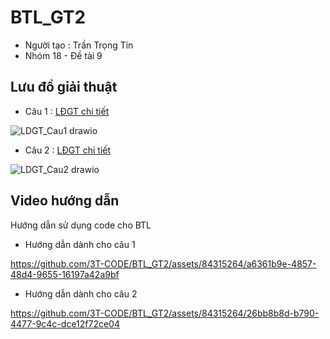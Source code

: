 # BTL_GT2

- Người tạo : Trần Trọng Tín 
- Nhóm 18 - Đề tài 9 


## Lưu đồ giải thuật 
- Câu 1 :
<a href="https://viewer.diagrams.net/?tags=%7B%7D&highlight=0000ff&edit=_blank&layers=1&nav=1&title=Luudothuattoan.drawio#R%3Cmxfile%20pages%3D%222%22%3E%3Cdiagram%20id%3D%22C5RBs43oDa-KdzZeNtuy%22%20name%3D%22Page-1%22%3E7R1bd5pI%2BNdwTvJgDjCA8KgmadOmPWnTbTf7smcEVBouFtDo%2FvqdYWaQq6KCYrQPDXNhBr77jZEDA2fxwYfTyRfPMG1O5I0FB245Ef2TBPQH9yxJj6ApgPSMfcugfauOZ%2Bs%2Fk3bytHdmGWaQmhh6nh1a03Sn7rmuqYepPuj73lt62siz07tO4djMdTzr0M73%2FrKMcEJ6VbG76v9oWuMJ21lQNDIyhPrr2PdmLt3P9VyTjDiQLUPfMZhAw3tL7AfuODDwPS8kV85iYNoYrgxivx6Wv%2BzHV%2BXDp2%2FBH%2FhX%2F%2FOPrz87ZLH7bW6JX8433XDnpWffxUfh5cv0n6dp5%2BFJ%2B%2FnpYfCB3sLPoT2jkOxzdwLX73G9%2BxANcAOJ0wTW1Z1xogKdKQf67jDAfyhkwiVDRBD63muMAwSj%2FiR0bHQpoEsEwSme5yzGmA5vRrb3pk%2BgH94EIfr%2FXzznbWKF5vMU6njiG5oW77Lx%2FSmc5qYfmossnhDtm55jhv4STWGjEn1%2FSvadGNdvKyISeNo3SRCQQvsgpdtxvPYKA%2BiCImELhEhSDiM5GJsGon3ajOgV9PWZPzcNCuaInKMWj1qeH068sedC%2B9HzpnTKbzMMl5SN4Sz00ngaeW5IBwWMwgg7tENFbdM1Eq3tsBN4M18310CAiQ%2Foj81wzTwqoDAw1uLaN20YWvO0oKgdb0IObT8Y1wgeliasBdwxakaycGJFnX1OFRBj8c%2BIuewQg3s2RJdjfOksXNaLHisxsJERV0RQxlUJhMNh4Nmz0Oz5OsM77l21pIgKsqzdGF%2Fyab4UugVsqR6SLbWzZ0uxbnajtz55lhsmUK%2BlUQ8yGCVigd6UQWr8FLvjWcyh%2BeuEce7tFFtIlGV796hhxwxcpBkJ2xrWnPHs6GpxjXWqOMAvFF8N4yud%2FDHQH4d0Jrk%2FsVJe7VLNitANbdu0PaRgnYzyzbHv1PQtBDDTz974tBoolBxp2ZIQExFVkmv%2BRgQNigg1o7m1vISIlflhFLd87hICVFTcUqsUN9iguF8nXlp1I7UN1zJ7AuPKn5kXUrx0CGP00AQBTBfkLjqe0OrEAphCt3Ah3bM9nyzij4dXQCQSAwD6V7qOVuGjDUfQsewlmR1AN%2BgEiK9HZAJis7ADbWvs0nFMKWRo5RJ1MtuJskz2SV4kd9ziFfH8%2FWA1uOM0aYHlJL6dvxp24DUmgYTIJJukN8Z2VATeXHdKwF4QuhUelis86B0D48HdAPDmQVL2BrXDqgzrQ78W4qlIsY06AEqhBZHUN01qe0W8kVP6Ptb%2FSX0vy4fU991z1%2FdSRX0vt0rf5x25wYRZ8bdYIJGQV2zZAycy0dcHxXibGwCuh2iNf7iC6NEHunBdZiSUCr5i2WO5VmhBezuhPKePr%2FWtsscokSr7ajz89lQTEBenIFSxExw26atjqo1S2%2BRePKrZQY0sCprb5ESAYCdgVlh18SOop%2FdLgCY5r0F7qHHjM0WK%2BopY9fXEWo6%2BIhvz1Ei71KaL6HdLgBzOKCmOSh7NKJH4ikZJtymjJB%2BD%2BIkVU1%2BMPFebqqx%2Bd1pBp72nxI4Mjp3XkfOZtjMzF5Wq4SGtVfaikkfcM7QKcfcIh6adEWHEWrjVEQyjcCqmYUuHdo8OOJZh4DX6vonkMhxG62H0TnGIO3oZuc%2FJtwXYy%2BNnPeVluSfOxtNdORowLeWqDn8jAABSnEVX2jXqz6Z4o1FgNhLRl%2FMBvgvjFacw1VYxnqzkEYeVFB9ptB7WaKfDg4wI9%2BZBxIJiigHBfgzIWFsuWrR57izA8bbxYaHEhn2MXfIij16fMQ8ZDWDrHxOVRgL8LMXXxQ7shCyDR0oN4bQLUI%2FhZJi6FViee2jLSUxbTkpRRYxUYDnFN9YvCM4%2B984k80YRLiqtEuFaPp1%2BuiKcUWEdZpQssoISlr%2BuR4yD4lWbl%2BOMQlssyFlL08L3KbqBVEF0y4cV3UVkcVaim4F2s%2BgWWyW6xbzb%2B5mFj6KAUTghQhzHTedlQab3VCysKGn26hakIA8bU1K1s%2BeuqsXCart8W7bwPuqyLHafLiMuWCh%2FC1Kcg98V64zxSvzoiqT5dkjutbbgZV19UbTohjc%2BWpnLYQCxLHnP6w2psJpTmXvwxSyqqY3ol15jZPIN80vLM4I75LR3I%2FcTe88yct9A7S1IfzZl%2F2QK8zUpb%2F6Ih02pXcwfsapz0a6PpdhzJzD3gKXG2IpcfaxoQ595%2BZh7fezAOzQSy7Gg7MCdvCsOU4R0FF4rqCeIv49JspjcFIuJ%2BeRZqRf4nnw7gT%2F6h6Dy2X9PIlZNXDJctUW61ZDUujh3F%2Bfu4txdnLuLc3dx7g5jemZyR%2FKxvTtQJevvGj18eAxq6TYMAktPAzlt%2F2xnzKQMKXNhhX%2FjZW5k2npJjNwu6A5RY5loJD6kJn0uAk1iIdx8SY6tlopay2Qru1jN5pZc0dqqWmKQoJyipCPr2%2Fe8gEzSM%2FaZ2BLkvXMHBmw8eCDmiAOdPACKrMZzpfeaSbtyDrZVpC1mnFIpS5FVSRtkhDvICu2GSVvOh3vOzJVlNe2bKVBolSur5POUJ1b8zkivjqotXpW7%2B3F284VYqrQVa%2FF1sNauUv40WFKpqhW2IwqkyOEyMYGSfKk2kIR0bZ8K%2BAz9kBXrpaaCIOSpFnCqtRVwIknAYnz1lm9mnbBueoHmpIaUT6U1UXVZT4rgWJXxmUPpCuu%2Fig6lE7IuSX0FYGd%2FBgUTzpsLwNpVGc%2Be%2B5IjaHto%2FJIjuOQILjmCS47gkiMAGQ%2Fk%2BBVgaj5m%2BnH1uSZl9VSP2Bf2xMnRoC%2BnoS%2FwRfbnQY88VfNf9wyS5j5FQKYvkrmnigUB8G3DAstbHCfiwyXjPavwzzZ5rKM6EGrVT2vrP5ZkuzAQIzhByPzMQ2bCQeJCWp5%2F3zPN7ZIOq5tOqxbD1e7n1hKtFFhSrCxH1eny%2B92gqPXSvfPSD6Tv5rf5n7e3Z%2BfLV%2BX7win4lYet%2BOCk4i2FAKiaST1aGmvdU6fO%2FJwt44Am9lccctg%2BP49%2FkoNjh%2F3jk8Aj6zGIY56o4Y7RCtiy7Ll72jLtsvKzBRVVT05Tt7dvUHP160mERVc%2FTwXu%2Fgc%3D%3C%2Fdiagram%3E%3Cdiagram%20id%3D%22r0liPLQH71H-SmcW0TtS%22%20name%3D%22Page-2%22%3E7V1dk5s2F%2F41nul7sTsSCDCX%2FsimnSadTDdvm%2FYmw9rYJovBxXht99dXwhIGJDBrsywCZjITJEDySuc8R%2BfR0WGgTtaHj4G1WX3257Y7UMD8MFCnA0WBCCL8H6k50hod0Zpl4Mxp3bni0fnXppWA1u6cub1NPRj6vhs6m3TlzPc8exam6qwg8Pfpxxa%2Bm%2B51Yy1truJxZrl87Z%2FOPFzRWgjA%2BcbPtrNc0a6HGr2xttjDtGK7sub%2BPtGq%2BmGg6ANFPVgDdTwgj6X%2FqZPA98OLj7GH14eJ7ZLRZ%2BN66vfh%2Bgbivz2wvbCiNvePy%2FmP79%2B87%2Fv5aOQ5tjn817pDyqmnF8vd0XGnYxYe2UTYczwvtOj5Hv5vPNsFLzZpF%2BJC4O%2B8eVTC%2FY79IFz5S9%2Bz3E%2B%2Bv6GP%2FLDD8EhFzNqFPq5ahWuX3l34XkhvQjw5421oBaxiiMu2N0%2BU%2BKGho7X1d8GM%2Fua%2FPj3of08fDefHL1%2F3%2B%2B%2B%2FW4fl8x2TYitY2mHBc3QIyN%2F9CqHJDv9H21%2FbYXDE5cB2rdB5SQu2RfVjGT%2F3qvnFz9IpvloiigYpIRDjwQc4GI8Go4eQNDRBAxOyKmPHi4vrYoggUrJfOaH9uLGiSdljmEpPe%2B5EvthBaB%2BqGXrajGZqp7YpGt7pKgWHfQJbGGCskrACmjJdQgVWhx1SYKWkAqMuKzCP6L%2BtmLpON%2FjOPCqNsT7jguvQ0pCoMlYXRXfx0I7nzgu%2BXJLLV7x%2BZK%2FjPy7Rwm2NLn7Cv2py%2FF9e2xlpx9Z%2BQy6xgFmua7v%2BMrDWaXndhoH%2FHK8qiMRu7MDBk2gH2Re%2FnG8I8eysO6RhK5il9OB0De4VtWa8Q8MM3iG2OkrgnYoEeKc3Bu%2BE0q29Ct1AFeiGpys4fqPvR4W%2FTpOqsfL0kLw7PdJSXbCoNn5d85o%2BWE%2BjILCOifY2vuOF2%2BtaO%2F%2F6L6SVs56oJkjrCS2XFfTrOkHq9b1EqnUam9fNXKSR8eS9tx4bnJV6tByhbn%2BynrBrm9JIy3WWHr6eYVWJkJkgqINdxxG9sXbmc9LGOLAxBltPUXtEJakQ4ca18UCbCpSUV8MiHOKgO%2FaHaafMc7sd0sE9hDCD6rTLN9XDszizFv3FYouB5vUS%2FI5CKF48ow4tnstaCdgV91csEhovEsTjxX6viper3rKZGFUs3vWB1B1GKVVTe1i6xTaqnAh6h%2Bh9fAm84%2BnSW%2FCeD%2BfWJH0e6hatD0tCGN8vXH8%2FW2GouZ%2FbM2fr%2BF6Oh1On26KDrIFjLkqSpmEMcNJtiSubiiv8gqe9pgaVNDVqRyxN0SDxhubEi4wNgm2R4rvE9oxI41tKjJj4TyvkTGbsnmENTqyOtSbK7D1tN2JCRtT5sYrOj3mdX%2BSIRD9pUcVPWpSkktLkzgU623ra%2Bu4utEdnDijNCCEh81QnvKKsI6qyzb4kK8SYcZngFXaJBh%2Fy8Bp%2B8f9%2BHu8%2Ff1U%2FmxNrDV%2B%2Bhr8xH7v18CqUCCMXX%2BVbyMfSXetCXkGakVmN9ev6m0DKlA6k8rjvS9R3peAmHEzWoCRsNkcKwzjQhmpXvBvDujwNAX1NeuFXACf8jWV8i7W3VhAG0DR7EK7Q7eIXit4g16VwmfMxjgv4zpi8sRpM9MEIkkvIezitY2Y0XblPczMKcyaS1AzbdpbJd%2BADJppula%2B3rszmXN4F6DQ3w4YpIRN%2FRH6DQvyGMywYGzKWEXZMvVV0TTFCix783bHXlkcwIgx2Uc3pYWX9VpARCc73PLoiKWZ1h6TwCKIzYLiIIGzx8P7iIiZ39S5BiFISQoadRhCBVRHQmVGT0bbO4nSZ2elpOSGpMZ%2BHIgILtk0AgiIlHdklPBAEFgjpSL0jeCA%2BaJEHBxKykTlw8AZ%2BcO%2FzVuPhdGnzWYRH4lHpNiDxgU5y8XGxUNe7KQK1HozKCl6hfiYED4sd8FZsw55s3yfYtZUfL5lnuPjESjDyp8kTzDy0i3AzjIy7bBiAWx1DTULCraXectGi96Ix0rpsiwTLE1kXx0y26zVKClOhfsFciUDeuFEP6kco%2B%2BCE3%2Bib5DqxTY9L5116UjgmConzjeU37m9CuvejBRt7Cs1UQEp9IaAbEN04ICZmGYDk%2Fsm7hAtAgN7TEMRbPemFq5nuT0YzUQR5yaP2zDt5IFHHxK%2FpIwsuSC3v6JjsDLrsjo7Ku7rt9XQM3v4X7q233tUpGqXibcEC3PCWu2N0Z0TwYRZ5SFjKwNKJaskjYcCYFPJzn6xok5HL2pPogKdP2rbPmD1XhtpyrExA4u7WUQP4GtBrhfQTn3nZ7p7YgRcncQ4mUZ01Ovc%2FHcQvj2G5Bu4GicwyySbuchqIc70kTuc48Z%2FlxH9U8vUuHeTRQNZmQihI8KKYEhpNPkAzZ%2BZbPsdDRvcWzbCUoAUblMTn0kGGqJQlSd5gSVWE7k0O1mwsp4JYLBFTH4VqRaWpfbK9DJXrO2kLcWP02l1KuwUnnXrtLql3HGOq3qB45TGkll56DLkzWkqcFJ5kvLhzwiJhW8%2BcFA5TQiYmcczINDpjUe4gxokoIa5EJrSk1PubOHGpKmhiFeeZOGYb9E%2F9eq13XKCRATTRSbE41Fsmx0URJAdrLywpJWFJ6Uq65cJhSsjEtx2DCI2Y%2BYCknFmf2Fa6v4MvJxEq5NK26YQ1EZHXctgwM2dBROFu8ScdpEINPvb%2F13ibkAhIuDoFOs24OX6TQ4C12gIA0rNqliWxmpOHWjypLU04VBgpf9kUKJ02BXw8QK6ig5e888RtgwDDyIQxi%2FIGiHC94QjAfl4nEIC5nhcRgBnx1iMAsv8%2F8XarX0D48TADzy%2BPz9OdIHOrvIHMTLzrTXej65Q%2B7kOXL4rgD2MffHj4%2BOvj1z%2Bsxz%2FB8p%2Fl80LabCYZwKgOpoSj1FJQEv6tPCg1KpC2NMCkRSJf%2BKsBIlNRU8uW%2FkhFaSksVM3q6NtqFsoNioSF2ZAPJFoqyxjxocmX%2BfIGI1R2Pwd1JcdW4TBVmWOrYmxojhMN1cyeii46DCwhj6Z3iUdTy26poE5vqbBhqg4Z0pu2bQMHRcukEh4K0vrLCA5al8CBMWeXw0DeL%2FN1A2SCDVN%2FgqbeBYiupDGmNb6J3qVYM1Q61qzTO3mI9016kKlhIRMvSJiXw1gj2UFGEwhUe0GmbAY%2B1OkvFGmCrRpZdwu1PFB422wXGkhnmrjrvzx6m0h2KcC1NExpneZpNYk%2B1V4s1PVik%2FK%2BqXhah01InDc0N3fOxbyhrc%2BsA9XMcnoo%2BuAGI1Rk%2BuCG3tKE1oWbARftlN7tJKL8clouO6XXn9Aa3AMAM59cR7WaKWYwMzsY7Fe0zorpXYqEKI1cqCvfChIjVy7bKB8REMt3zVn5jTQR0K%2B1b5JIxB9ZK1xr84ea5V89c7vqpY%2BuNZ2MRgKPXqasceLXS%2BWM62rCuDhzyTnFtMJLs5THaxEfJNJLc7ulWUFaRpqhYKNQTmk2X%2BUOgCrcASmzZyFBvuGmRVlfs6qsJX0WVLLJJQGtqDSzFdfNUL%2B%2Bl5aktmK58TtBAGilt9g6HfCs8VsbfeIABcbRPww9ykYDNT2smfeu%2B5RBV0mIZqYlRPjlCBkzjemC7wW31krogjzH4gf1LlsJnQ%2FO6a1EIk8Yw4C2nIzjF4q9lbhOQjLrCAhFcRAymgkm6j1bcIktECTbbtrJy8ayBQrKJPGDTFkqZQv4bsANKfvlowuEGU2QPApeR9af%2FGQ%2BZXS7V2XsVKd1TL9Bk1uiYoKY94ZGX1SZKglVs7gC90AxzTRsn0r1BpCxQ9FHYXcyBmYIZ23Ym4NrzIHwOb23BllrwL6L2GFrwMdnNiqKuEoTMKzKBGAxSifL68PvbpJBPh70mlR5hUlvgpW%2FftptLxM8uWLHQXMFTA3MeIBoSBdnSaKGheWliBpW%2Bf5ETb6tSc3oz6kvxfyzS9J1ZxqvaV%2BQqUkO1EzoJRIRdrpADoZ1i0H0bOD7YcGTDF4Ih%2F7ZnxOj8eE%2F%3C%2Fdiagram%3E%3C%2Fmxfile%3E" >LĐGT chi tiết</a>
  
![LDGT_Cau1 drawio](https://github.com/3T-CODE/BTL_GT2/assets/84315264/a14512b6-b69d-4e6e-b1ad-945500eb7501)

- Câu 2 :
<a href="https://viewer.diagrams.net/?tags=%7B%7D&highlight=0000ff&edit=_blank&layers=1&nav=1&page-id=r0liPLQH71H-SmcW0TtS&title=Luudothuattoan.drawio#R%3Cmxfile%20pages%3D%222%22%3E%3Cdiagram%20id%3D%22C5RBs43oDa-KdzZeNtuy%22%20name%3D%22Page-1%22%3E7R1bd5pI%2BNdwTvJgDjCA8KgmadOmPWnTbTf7smcEVBouFtDo%2FvqdYWaQq6KCYrQPDXNhBr77jZEDA2fxwYfTyRfPMG1O5I0FB245Ef2TBPQH9yxJj6ApgPSMfcugfauOZ%2Bs%2Fk3bytHdmGWaQmhh6nh1a03Sn7rmuqYepPuj73lt62siz07tO4djMdTzr0M73%2FrKMcEJ6VbG76v9oWuMJ21lQNDIyhPrr2PdmLt3P9VyTjDiQLUPfMZhAw3tL7AfuODDwPS8kV85iYNoYrgxivx6Wv%2BzHV%2BXDp2%2FBH%2FhX%2F%2FOPrz87ZLH7bW6JX8433XDnpWffxUfh5cv0n6dp5%2BFJ%2B%2FnpYfCB3sLPoT2jkOxzdwLX73G9%2BxANcAOJ0wTW1Z1xogKdKQf67jDAfyhkwiVDRBD63muMAwSj%2FiR0bHQpoEsEwSme5yzGmA5vRrb3pk%2BgH94EIfr%2FXzznbWKF5vMU6njiG5oW77Lx%2FSmc5qYfmossnhDtm55jhv4STWGjEn1%2FSvadGNdvKyISeNo3SRCQQvsgpdtxvPYKA%2BiCImELhEhSDiM5GJsGon3ajOgV9PWZPzcNCuaInKMWj1qeH068sedC%2B9HzpnTKbzMMl5SN4Sz00ngaeW5IBwWMwgg7tENFbdM1Eq3tsBN4M18310CAiQ%2Foj81wzTwqoDAw1uLaN20YWvO0oKgdb0IObT8Y1wgeliasBdwxakaycGJFnX1OFRBj8c%2BIuewQg3s2RJdjfOksXNaLHisxsJERV0RQxlUJhMNh4Nmz0Oz5OsM77l21pIgKsqzdGF%2Fyab4UugVsqR6SLbWzZ0uxbnajtz55lhsmUK%2BlUQ8yGCVigd6UQWr8FLvjWcyh%2BeuEce7tFFtIlGV796hhxwxcpBkJ2xrWnPHs6GpxjXWqOMAvFF8N4yud%2FDHQH4d0Jrk%2FsVJe7VLNitANbdu0PaRgnYzyzbHv1PQtBDDTz974tBoolBxp2ZIQExFVkmv%2BRgQNigg1o7m1vISIlflhFLd87hICVFTcUqsUN9iguF8nXlp1I7UN1zJ7AuPKn5kXUrx0CGP00AQBTBfkLjqe0OrEAphCt3Ah3bM9nyzij4dXQCQSAwD6V7qOVuGjDUfQsewlmR1AN%2BgEiK9HZAJis7ADbWvs0nFMKWRo5RJ1MtuJskz2SV4kd9ziFfH8%2FWA1uOM0aYHlJL6dvxp24DUmgYTIJJukN8Z2VATeXHdKwF4QuhUelis86B0D48HdAPDmQVL2BrXDqgzrQ78W4qlIsY06AEqhBZHUN01qe0W8kVP6Ptb%2FSX0vy4fU991z1%2FdSRX0vt0rf5x25wYRZ8bdYIJGQV2zZAycy0dcHxXibGwCuh2iNf7iC6NEHunBdZiSUCr5i2WO5VmhBezuhPKePr%2FWtsscokSr7ajz89lQTEBenIFSxExw26atjqo1S2%2BRePKrZQY0sCprb5ESAYCdgVlh18SOop%2FdLgCY5r0F7qHHjM0WK%2BopY9fXEWo6%2BIhvz1Ei71KaL6HdLgBzOKCmOSh7NKJH4ikZJtymjJB%2BD%2BIkVU1%2BMPFebqqx%2Bd1pBp72nxI4Mjp3XkfOZtjMzF5Wq4SGtVfaikkfcM7QKcfcIh6adEWHEWrjVEQyjcCqmYUuHdo8OOJZh4DX6vonkMhxG62H0TnGIO3oZuc%2FJtwXYy%2BNnPeVluSfOxtNdORowLeWqDn8jAABSnEVX2jXqz6Z4o1FgNhLRl%2FMBvgvjFacw1VYxnqzkEYeVFB9ptB7WaKfDg4wI9%2BZBxIJiigHBfgzIWFsuWrR57izA8bbxYaHEhn2MXfIij16fMQ8ZDWDrHxOVRgL8LMXXxQ7shCyDR0oN4bQLUI%2FhZJi6FViee2jLSUxbTkpRRYxUYDnFN9YvCM4%2B984k80YRLiqtEuFaPp1%2BuiKcUWEdZpQssoISlr%2BuR4yD4lWbl%2BOMQlssyFlL08L3KbqBVEF0y4cV3UVkcVaim4F2s%2BgWWyW6xbzb%2B5mFj6KAUTghQhzHTedlQab3VCysKGn26hakIA8bU1K1s%2BeuqsXCart8W7bwPuqyLHafLiMuWCh%2FC1Kcg98V64zxSvzoiqT5dkjutbbgZV19UbTohjc%2BWpnLYQCxLHnP6w2psJpTmXvwxSyqqY3ol15jZPIN80vLM4I75LR3I%2FcTe88yct9A7S1IfzZl%2F2QK8zUpb%2F6Ih02pXcwfsapz0a6PpdhzJzD3gKXG2IpcfaxoQ595%2BZh7fezAOzQSy7Gg7MCdvCsOU4R0FF4rqCeIv49JspjcFIuJ%2BeRZqRf4nnw7gT%2F6h6Dy2X9PIlZNXDJctUW61ZDUujh3F%2Bfu4txdnLuLc3dx7g5jemZyR%2FKxvTtQJevvGj18eAxq6TYMAktPAzlt%2F2xnzKQMKXNhhX%2FjZW5k2npJjNwu6A5RY5loJD6kJn0uAk1iIdx8SY6tlopay2Qru1jN5pZc0dqqWmKQoJyipCPr2%2Fe8gEzSM%2FaZ2BLkvXMHBmw8eCDmiAOdPACKrMZzpfeaSbtyDrZVpC1mnFIpS5FVSRtkhDvICu2GSVvOh3vOzJVlNe2bKVBolSur5POUJ1b8zkivjqotXpW7%2B3F284VYqrQVa%2FF1sNauUv40WFKpqhW2IwqkyOEyMYGSfKk2kIR0bZ8K%2BAz9kBXrpaaCIOSpFnCqtRVwIknAYnz1lm9mnbBueoHmpIaUT6U1UXVZT4rgWJXxmUPpCuu%2Fig6lE7IuSX0FYGd%2FBgUTzpsLwNpVGc%2Be%2B5IjaHto%2FJIjuOQILjmCS47gkiMAGQ%2Fk%2BBVgaj5m%2BnH1uSZl9VSP2Bf2xMnRoC%2BnoS%2FwRfbnQY88VfNf9wyS5j5FQKYvkrmnigUB8G3DAstbHCfiwyXjPavwzzZ5rKM6EGrVT2vrP5ZkuzAQIzhByPzMQ2bCQeJCWp5%2F3zPN7ZIOq5tOqxbD1e7n1hKtFFhSrCxH1eny%2B92gqPXSvfPSD6Tv5rf5n7e3Z%2BfLV%2BX7win4lYet%2BOCk4i2FAKiaST1aGmvdU6fO%2FJwt44Am9lccctg%2BP49%2FkoNjh%2F3jk8Aj6zGIY56o4Y7RCtiy7Ll72jLtsvKzBRVVT05Tt7dvUHP160mERVc%2FTwXu%2Fgc%3D%3C%2Fdiagram%3E%3Cdiagram%20id%3D%22r0liPLQH71H-SmcW0TtS%22%20name%3D%22Page-2%22%3E7V1dk6I4F%2F41Vu1edBeB8OGl2tOzWzuzNbU97%2B7s3kzRiso0govY6v76N8EEIQkB24igfSUJJEJynsNzTs4JPWO02H6M3eX8czTxgp6uTbY946Gn6wACiH5wzY7UWJDUzGJ%2FQuoOFU%2F%2Bfx6p1Ejt2p94q8KFSRQFib8sVo6jMPTGSaHOjeNoU7xsGgXFf126M4%2BreBq7AV%2F7lz9J5qQWaNrhxC%2BeP5uTv3ZMcmLh0otJxWruTqJNrlfjQ88YxVGU7I8W25EX4NGj47Jv91hyNrux2AuTOg02T7PJj%2B%2Ffwu%2BbyWAQ%2Bl7f%2Bc%2B9g%2Fq%2Bm1c3WJMnJneb7OgQeBM0IqQYRiH6GY7X8auH%2BwWoEEfrcJKWNFSK4mQezaLQDT5F0ZJc8sNLkh2ZXHedRKhqniwCcnYahQk5CdCwDFeJG9MKB5W9cJIr8c9NhmIVreMxuee%2FPz1a%2Fzw82f6PX79uNt%2F%2FcLezlzsqP2488xLJdWQI8HOz04UE3YsWXhLv0AWxF7iJ%2F1qUFJcI3Cy77jAn6IBMi3iKZHedm6Fh7wPoDQe9wWOCTvRGsNcHtMpe8%2FMXBAgteNo2cz%2FxnpZuOkobhNjiPJSO7KsXJ95WOhbkrNk3900I3u8sg4j%2FJoceCol5Hjja6eMnFHHDuSER12uKOGyViPNK6Pc5FeiHJX59pKUhknhUCHxScrCwI8nTrQA963Div6LDGT48ovmONkd3nuvhtE6nP6G7Gu1%2BLuubET%2F0aljiQzTjbhB4QTSL3UVRgFZJHL1kryAsQksv9tHwezHb8MvhhBDxB2HGHbvxuCCY%2B2PtXjfUaAToMBoBmrxGMKBAI1gKNIJQ3Myj8K%2BpwD8av3j3jbRPC3%2FvR9mk5Ydt%2FuzDjpSaUhzGpd6NadNBHLu73AXLyA%2BTVa7nL7jiIFRGXysKVZ%2FhPlXXQ0NjxGh%2FCwehyp7l7XJmc2rtyfWFsvfJfUbEuSAxbuDPQnQ8RlOZQhlDzkfEdEBOLPzJBPcxjD0EWvc57Q%2BLDBk81Lk57JkPAiHixUSGEw7rGdsmf0qpZ6kO0O4BAIwaID0dJyeHiaWXRNPpCgksqxKOmz0xb4A3xBvqwh9cjBuL58jk5wjTYUSKDfSmDmftRJtc3k6G2x3Cm2EaLQKYTOZycxdusT2DD7Vwtz8Mpzxb4qhQnicRKrXYzrBH4n4aRJvxHIHmfuKN%2FZUfhSWsSAHVsTRWx0GB8aMJqE5WqR4h%2FEvoerUYrKnFjEspMdld8zpsb20MbQzHFBoBVmsDDQ8FMTeQ4S%2B3RMb0nO0SW8ldYHEPn1dLsZkj%2BvOdij%2Fflf15peUluqWpilua1jTQiiZThRvFfV5FwTrxBgfLqmhnQaE9p0ABQZbmGkBgaxmNKiBwS%2B4Xh1dAyZfon5fh5vNX43N%2F5C7A69fkd2oZtIRF2aUaqHssKhM3FSxKh6bNvNFbRKrEz9%2FvHNzKfCNVrhGlMBUOJu1QsbeDc0%2BAbLmLyFnmD6N97G%2BVNFMvNdQh3wVXhVzsVcBeA%2F1%2Be2Evk%2Bi8LVXOjwLKpIZZAZ0Z4hbz3sjqDQA%2BBDxd64ohZlr6fdEU0%2FsCS4x6ppshQvwiR9sV89sVLFVn1f6kdpligNeDf6YkSMck6AAcGy8AJSm6HsJ5ekxQZKYX%2FuF7CzfEKEridVqzv1hfnAtU6Ux%2BL7NO8vOuaF2Hx5il1cWYfjZvh3VLINNrgsxpF8YEilBg3%2FcyT%2BB0f8g4B7tpoZuwSPQcHjJ6w%2Fb5LSFGsMwhtM%2BtSyFGHKRVBpgOmuclgKlP09tIycV875Y87yJkiUelZdDiFxC7ZfhmUqbE3wXMNsFKKmm5GfMxJZhTN%2F9j0YydRxmvGKPiMy2BlJbjK6gq6YRla9sM67ZtAes2G7Vsr5R0y5hBpZ4zW6XmBK%2BirjIIKmxK9J1ORbUzrOJE976SYMYj3ftbP%2FlGWuLjnHMflQ6%2BfVzY5Qq5MNb67v6TMKvcTn5TbGNfL5qIQANqYxXFxLzrKwAqFwCABpWqhcxlVnxz94sdKFEaMgDk4%2BspDXrEQRGYQN3sWgHHqPrWxRmVwZPc66VUNq%2Bepc755jmV7LblbkwJssLZepeeGWAEjVMqhqZdm%2FlpLb4kialRg9H37KZOUS7dK%2FcHvCXTEb8oGzoJLx85KfAMrBc96oImxzqemCyKbLV%2BpiFkfi6yLFfN6sn7n7bixkNQr4O7Xi4DKt%2FFXUkHPwvi6%2FzssfzsocB1hcaZGqvmARAkIun9RvU8v2xfMhXdHHTH1qqHvGFYgxZlf1VFOKUl1g46w2tZpv8usIT%2FJrMJOoys6Zo8J4xt4OhNmFn2u%2FTVkj5BiF6bpY8z2g12N4YqcT22QSPial%2BpHSKN9qz0ExkXM0Sk952bpFG2GvKQBiHVi1Ta2x2YdzCLJrXaL7P0eEPQxTzLu9ixHUb7%2Fw27ynKAzUBTFGyYRXo0FGwoSIy8XuDqNYGrX2zbC%2Bl95ybp25qCyMS6P8ZJSou9eU9cbuhwlOKm1E9QTHFKDdVuAqvPBEuJljqz7ZUawhUfi%2FNb5krFM5bM92tqY27QzxLYqUJ9aVpxmPt1jTQVG3SIR%2FlKc8akETHV2ktvl%2FbiVxVKoaC9lkVRdwQkts1EXYjyCUSq6GwYoR3fBEYo467ECLwYNYfe%2F0bhev6rlnzcjrWX16eXh7Vgi4Puxl1QeVOSYWVZxBHSikiLH%2FYm%2FvD48benr3%2B6T39ps39nL9NrzdepjS%2FhoChPiKwLL%2BHd8PBqbcyCVMSUQKqvG4VXVPtjmQz%2BFXai40INmzh%2F0AFgV0agiE80vN7ZvczxExReXV8fvFiCovS%2BVSYoKkbP%2BQ1Wg%2FG3WaIQ6EYNVuuWDFajrrsNtsvdRu9bHXaKLu%2BOwEc3mc0mHMEmQc3Cx7wl%2BMC6tqxxMbItve%2F3gDclLzFLbx0DtG5ptRfWXu1tl9sV8gzwHYZvfxlmLzXKJUXfK2jYELvSlHypfVVNJtu1Z54pcA921bVrlsHmTbkzplZMc7lr00bE4ue%2FpWCJ2oAz2%2BX5MDu0m75cypSgTFeconZ%2BlEFx4n5pTlll4n5XM86AwXAOR7RxluiLKOfbOMu60s1KpH6pShVotSyLn%2Bcc3VKBlrLNSrR7TWO%2FKAJP04BUuTLeMdrt%2BRWkdUsLMLUxCC%2B2e50Yg6Xmd%2Fd4fyZwavYOsou8v%2F2EhI%2FllBISPkC9tRSD8%2FHXjuk8n1sDCgh8lxJqT0invbJc2ixX6bBFic6LV8OR2ZBfQ3oXr06Kl559ITJLGxY4ZZsWr%2F5RXOx2EzehYDuPhiJr0qbHZm4CnU1S12x5JibXwrEaSMU0r3SXPanvsdpJ2a4QE5P3cV1vTgTI1sooDuqunZ0vkISn9O8ZdfkpM5kvhAn3umo2VdW60u%2BsSj2K1a7Hdu2TbPFLZNer2A6JphQllw8w5d%2F%2B74qtMGUGazMIv0bSqGajUvNuM1TZDHU%2FyKY%2BovhNNoMONVbaHLnNwLfQNLVGgzDBCHZHAM8ga7IMtmpRUx59%2BzZRA2yAmtOA3HTzs%2BoyCChZctSZ7wKeuMRBOqZx3jth%2B%2FMluDrvyqGGchBep5ycq9ENdNfUs%2BoGfpW6tUEIMrFXoRDQ%2BBdzbtu05ikT8BMzbqV5T%2FE8WjyvV9XWQilMj6D9gKFVkH5vMM%2F6gYj1AwWsX6YbckP8S2Hvs3%2FXeWPsYKRd1Z5ousEsQEOROWYJJsY5fl5QMY6iJI8U7DL4HE2w%2Bvnwfw%3D%3D%3C%2Fdiagram%3E%3C%2Fmxfile%3E"> LĐGT chi tiết</a>

![LDGT_Cau2 drawio](https://github.com/3T-CODE/BTL_GT2/assets/84315264/39df9d5d-4cbd-4105-ba79-f4e8c11c4d7d)

## Video hướng dẫn
Hướng dẫn sử dụng code cho BTL 

- Hướng dẫn dành cho câu 1

https://github.com/3T-CODE/BTL_GT2/assets/84315264/a6361b9e-4857-48d4-9655-16197a42a9bf

- Hướng dẫn dành cho câu 2

https://github.com/3T-CODE/BTL_GT2/assets/84315264/26bb8b8d-b790-4477-9c4c-dce12f72ce04


